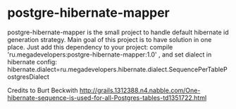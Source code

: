 postgre-hibernate-mapper
===

postgre-hibernate-mapper is the small project to handle default hibernate id generation strategy.
Main goal of this project is to have solution in one place. Just add this dependency to your project:
	compile 'ru.megadevelopers:postgre-hibernate-mapper:1.0'
, and set dialect in hibernate config:
	hibernate.dialect=ru.megadevelopers.hibernate.dialect.SequencePerTablePostgresDialect

Credits to Burt Beckwith <http://grails.1312388.n4.nabble.com/One-hibernate-sequence-is-used-for-all-Postgres-tables-td1351722.html>